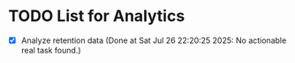 # TODO List for Analytics

- [x] Analyze retention data  (Done at Sat Jul 26 22:20:25 2025: No actionable real task found.)